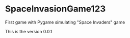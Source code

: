 # SpaceInvasionGame123
First game with Pygame simulating "Space Invaders" game 

This is the version 0.0.1

